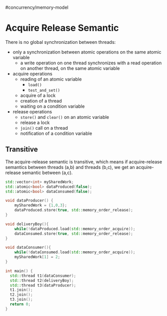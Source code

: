 #concurrency/memory-model 

# Acquire Release Semantic

There is no global synchronization between threads:
+ only a synchronization between atomic operations on the same atomic variable
	+ a write operation on one thread synchronizes with a read operation on another thread, on the same atomic variable
+ acquire operations
	+ reading of an atomic variable 
		+ `load()`
		+ `test_and_set()`
	+ acquire of a lock
	+ creation of a thread
	+ waiting on a condition variable
+ release operations
	+ `store()` and `clear()` on an atomic variable
	+ release a lock
	+ `join()` call on a thread
	+ notification of a condition variable

## Transitive

The acquire-release semantic is transitive, which means if acquire-release semantics between threads (a,b) and threads (b,c), we get an acquire-release semantic between (a,c).

```c++
std::vector<int> mySharedWork;
std::atomic<bool> dataProduced(false);
std::atomic<bool> dataConsumed(false);

void dataProducer() {
    mySharedWork = {1,0,3};
    dataProduced.store(true, std::memory_order_release);
}

void deliveryBoy(){
    while(!dataProduced.load(std::memory_order_acquire));
    dataConsumed.store(true, std::memory_order_release);
}

void dataConsumer(){
    while(!dataConsumed.load(std::memory_order_acquire));
    mySharedWork[1] = 2;
}

int main() {
  std::thread t1(dataConsumer);
  std::thread t2(deliveryBoy);
  std::thread t3(dataProducer);
  t1.join();
  t2.join();
  t3.join();
  return 0;
}
